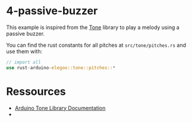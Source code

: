 # 4-passive-buzzer

This example is inspired from the [Tone](https://code.google.com/archive/p/rogue-code/wikis/ToneLibraryDocumentation.wiki) library to play a melody using a passive buzzer.

You can find the rust constants for all pitches at `src/tone/pitches.rs` and use them with:

```rust
// import all
use rust-arduino-elegoo::tone::pitches::*
```

# Ressources

- [Arduino Tone Library Documentation](https://code.google.com/archive/p/rogue-code/wikis/ToneLibraryDocumentation.wiki)
-

